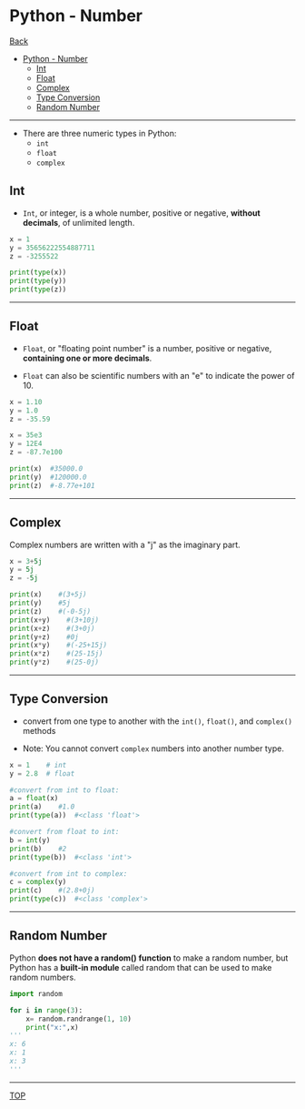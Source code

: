 # Python - Number

[Back](../index.md)

- [Python - Number](#python---number)
  - [Int](#int)
  - [Float](#float)
  - [Complex](#complex)
  - [Type Conversion](#type-conversion)
  - [Random Number](#random-number)

---

- There are three numeric types in Python:
  - `int`
  - `float`
  - `complex`

## Int

- `Int`, or integer, is a whole number, positive or negative, **without decimals**, of unlimited length.

```py
x = 1
y = 35656222554887711
z = -3255522

print(type(x))
print(type(y))
print(type(z))

```

---

## Float

- `Float`, or "floating point number" is a number, positive or negative, **containing one or more decimals**.

- `Float` can also be scientific numbers with an "e" to indicate the power of 10.

```py
x = 1.10
y = 1.0
z = -35.59

x = 35e3
y = 12E4
z = -87.7e100

print(x)  #35000.0
print(y)  #120000.0
print(z)  #-8.77e+101

```

---

## Complex

Complex numbers are written with a "j" as the imaginary part.

```py
x = 3+5j
y = 5j
z = -5j

print(x)    #(3+5j)
print(y)    #5j
print(z)    #(-0-5j)
print(x+y)    #(3+10j)
print(x+z)    #(3+0j)
print(y+z)    #0j
print(x*y)    #(-25+15j)
print(x*z)    #(25-15j)
print(y*z)    #(25-0j)

```

---

## Type Conversion

- convert from one type to another with the `int()`, `float()`, and `complex()` methods

- Note: You cannot convert `complex` numbers into another number type.

```py
x = 1    # int
y = 2.8  # float

#convert from int to float:
a = float(x)
print(a)    #1.0
print(type(a))  #<class 'float'>

#convert from float to int:
b = int(y)
print(b)    #2
print(type(b))  #<class 'int'>

#convert from int to complex:
c = complex(y)
print(c)    #(2.8+0j)
print(type(c))  #<class 'complex'>

```

---

## Random Number

Python **does not have a random() function** to make a random number, but Python has a **built-in module** called random that can be used to make random numbers.

```py
import random

for i in range(3):
    x= random.randrange(1, 10)
    print("x:",x)
'''
x: 6
x: 1
x: 3
'''

```

---

[TOP](#python---number)
